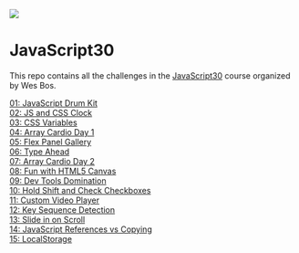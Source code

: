 ![](https://javascript30.com/images/JS3-social-share.png)
# JavaScript30

This repo contains all the challenges in the [JavaScript30](https://javascript30.com/) course organized by Wes Bos.  

[01: JavaScript Drum Kit](https://tonynyagah.github.io/JavaScript30/01%20-%20JavaScript%20Drum%20Kit/)   
[02: JS and CSS Clock](https://tonynyagah.github.io/JavaScript30/02%20-%20JS%20and%20CSS%20Clock/)   
[03: CSS Variables](https://tonynyagah.github.io/JavaScript30/03%20-%20CSS%20Variables/)  
[04: Array Cardio Day 1](https://tonynyagah.github.io/JavaScript30/04%20-%20Array%20Cardio%20Day%201/)  
[05: Flex Panel Gallery](https://tonynyagah.github.io/JavaScript30/05%20-%20Flex%20Panel%20Gallery/)  
[06: Type Ahead](https://tonynyagah.github.io/JavaScript30/06%20-%20Type%20Ahead/)  
[07: Array Cardio Day 2](https://tonynyagah.github.io/JavaScript30/07%20-%20Array%20Cardio%20Day%202/)  
[08: Fun with HTML5 Canvas](https://tonynyagah.github.io/JavaScript30/08%20-%20Fun%20with%20HTML5%20Canvas/)  
[09: Dev Tools Domination](https://tonynyagah.github.io/JavaScript30/09%20-%20Dev%20Tools%20Domination/)  
[10: Hold Shift and Check Checkboxes](https://tonynyagah.github.io/JavaScript30/10%20-%20Hold%20Shift%20and%20Check%20Checkboxes/)  
[11: Custom Video Player](https://tonynyagah.github.io/JavaScript30/11%20-%20Custom%20Video%20Player/)  
[12: Key Sequence Detection](https://tonynyagah.github.io/JavaScript30/12%20-%20Key%20Sequence%20Detection/)  
[13: Slide in on Scroll](https://tonynyagah.github.io/JavaScript30/13%20-%20Slide%20in%20on%20Scroll/)  
[14: JavaScript References vs Copying](https://tonynyagah.github.io/JavaScript30/14%20-%20JavaScript%20References%20VS%20Copying/)  
[15: LocalStorage](https://tonynyagah.github.io/JavaScript30/15%20-%20LocalStorage/)
